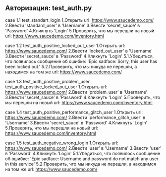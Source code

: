 ## Авторизация: test_auth.py
case 1.1
test_standart_login
1.Открыть url: https://www.saucedemo.com/
2.Ввести 'standard_user' в 'Username'
3.Ввести 'secret_sauce' в 'Password'
4.Кликнуть 'Login'
5.Проверить, что мы перешли на новый url:
https://www.saucedemo.com/inventory.html

case 1.2
test_auth_positive_locked_out_user
1.Открыть url: https://www.saucedemo.com/
2.Ввести 'locked_out_user' в 'Username'
3.Ввести 'secret_sauce' в 'Password'
4.Кликнуть 'Login'
5.1.Убедиться, что появилось сообщение об ошибке:
'Epic sadface: Sorry, this user has been locked out.'
5.2.Проверить, что мы никуда не перешли, а находимся на том же url:
https://www.saucedemo.com/

case 1.3
test_auth_positive_problem_user
test_auth_positive_locked_out_user
1.Открыть url: https://www.saucedemo.com/
2.Ввести 'problem_user' в 'Username'
3.Ввести 'secret_sauce' в 'Password'
4.Кликнуть 'Login'
5.Проверить, что мы перешли на новый url:
https://www.saucedemo.com/inventory.html

case 1.4
test_auth_positive_performance_glitch_user
1.Открыть url: https://www.saucedemo.com/
2.Ввести 'performance_glitch_user' в 'Username'
3.Ввести 'secret_sauce' в 'Password'
4.Кликнуть 'Login'
5.Проверить, что мы перешли на новый url:
https://www.saucedemo.com/inventory.html

case 1.5
test_auth_negative_wrong_login
1.Открыть url: https://www.saucedemo.com/
2.Ввести 'user' в 'Username'
3.Ввести 'user' в 'Password'
4.Кликнуть 'Login'
5.1.Убедиться, что появилось сообщение об ошибке:
'Epic sadface: Username and password do not match any user in this service'
5.2.Проверить, что мы никуда не перешли, а находимся на том же url:
https://www.saucedemo.com/